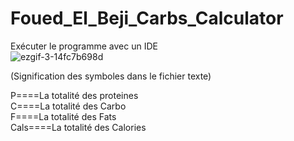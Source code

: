 # Foued_El_Beji_Carbs_Calculator <br />
Exécuter le programme avec un IDE <br />
![ezgif-3-14fc7b698d](https://user-images.githubusercontent.com/76473058/212333282-468996d9-8432-453d-9df1-1ae30b416409.gif) <br />

(Signification des symboles  dans le fichier texte)<br />

P====La totalité des proteines<br />
C====La totalité des Carbo <br />
F====La totalité des Fats  <br />
Cals====La totalité des Calories

